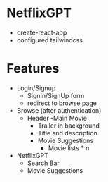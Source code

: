 # NetflixGPT

- create-react-app
- configured tailwindcss


# Features

- Login/Signup
    - SignIn/SignUp form
    - redirect to browse page
- Browse (after authentication)
    - Header
    -Main Movie
        - Trailer in background
        - Title and description
        - Movie Suggestions
             - Movie lists * n
- NetflixGPT
    - Search Bar
    - Movie Suggestions


